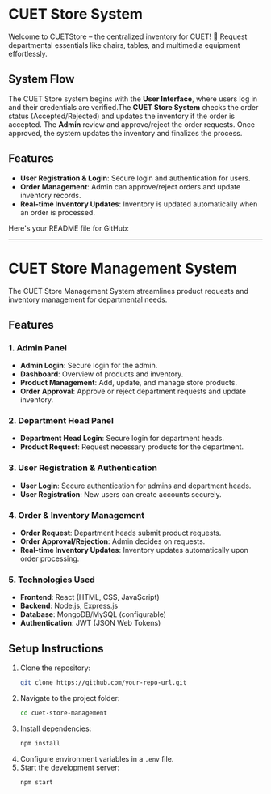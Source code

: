 # CUET Store System
Welcome to CUETStore – the centralized inventory for CUET! 🏢 Request departmental essentials like chairs, tables, and multimedia equipment effortlessly.

## System Flow

The CUET Store system begins with the **User Interface**, where users log in and their credentials are verified.The **CUET Store System** checks the order status (Accepted/Rejected) and updates the inventory if the order is accepted. The **Admin** review and approve/reject the order requests. Once approved, the system updates the inventory and finalizes the process.


## Features

- **User Registration & Login**: Secure login and authentication for users.
- **Order Management**: Admin can approve/reject orders and update inventory records.
- **Real-time Inventory Updates**: Inventory is updated automatically when an order is processed.


Here's your README file for GitHub:

---

# CUET Store Management System

The CUET Store Management System streamlines product requests and inventory management for departmental needs.

## Features

### 1. **Admin Panel**
- **Admin Login**: Secure login for the admin.
- **Dashboard**: Overview of products and inventory.
- **Product Management**: Add, update, and manage store products.
- **Order Approval**: Approve or reject department requests and update inventory.

### 2. **Department Head Panel**
- **Department Head Login**: Secure login for department heads.
- **Product Request**: Request necessary products for the department.

### 3. **User Registration & Authentication**
- **User Login**: Secure authentication for admins and department heads.
- **User Registration**: New users can create accounts securely.

### 4. **Order & Inventory Management**
- **Order Request**: Department heads submit product requests.
- **Order Approval/Rejection**: Admin decides on requests.
- **Real-time Inventory Updates**: Inventory updates automatically upon order processing.

### 5. **Technologies Used**
- **Frontend**: React (HTML, CSS, JavaScript)
- **Backend**: Node.js, Express.js
- **Database**: MongoDB/MySQL (configurable)
- **Authentication**: JWT (JSON Web Tokens)

## Setup Instructions
1. Clone the repository:
   ```bash
   git clone https://github.com/your-repo-url.git
   ```
2. Navigate to the project folder:
   ```bash
   cd cuet-store-management
   ```
3. Install dependencies:
   ```bash
   npm install
   ```
4. Configure environment variables in a `.env` file.
5. Start the development server:
   ```bash
   npm start
   ```

